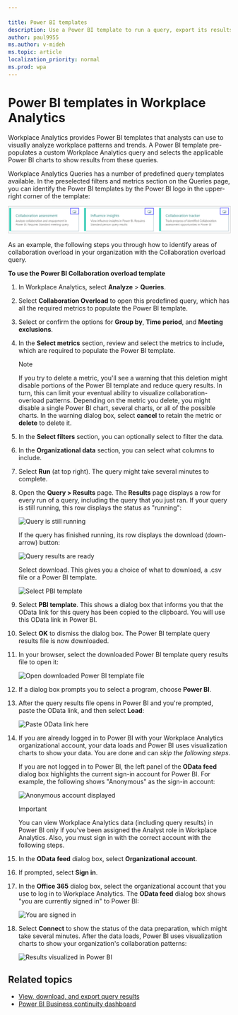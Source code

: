 ```yaml
---

title: Power BI templates
description: Use a Power BI template to run a query, export its results, and visualize them in Power BI
author: paul9955
ms.author: v-mideh
ms.topic: article
localization_priority: normal 
ms.prod: wpa
---
```


# Power BI templates in Workplace Analytics

Workplace Analytics provides Power BI templates that analysts can use to visually analyze workplace patterns and trends. A Power BI template pre-populates a custom Workplace Analytics query and selects the applicable Power BI charts to show results from these queries.

Workplace Analytics Queries has a number of predefined query templates available. In the preselected filters and metrics section on the Queries page, you can identify the Power BI templates by the Power BI logo in the upper-right corner of the template:

   ![Power BI logo in query card](../Images/WpA/tutorials/pbi-cards.png)

As an example, the following steps you through how to identify areas of collaboration overload in your organization with the Collaboration overload query.

**To use the Power BI Collaboration overload template**

1. In Workplace Analytics, select **Analyze** > **Queries**.
2. Select **Collaboration Overload** to open this predefined query, which has all the required metrics to populate the Power BI template.
3. Select or confirm the options for **Group by**, **Time period**, and **Meeting exclusions**.
4. In the **Select metrics** section, review and select the metrics to include, which are required to populate the Power BI template.

   > [!Note]
   > If you try to delete a metric, you'll see a warning that this deletion might disable portions of the Power BI template and reduce query results. In turn, this can limit your eventual ability to visualize collaboration-overload patterns. Depending on the metric you delete, you might disable a single Power BI chart, several charts, or all of the possible charts. In the warning dialog box, select **cancel** to retain the metric or **delete** to delete it.

5. In the **Select filters** section, you can optionally select to filter the data.
6. In the **Organizational data** section, you can select what columns to include.
7. Select **Run** (at top right). The query might take several minutes to complete.
8. Open the **Query &gt; Results** page. The **Results** page displays a row for every run of a query, including the query that you just ran. If your query is still running, this row displays the status as "running":

   ![Query is still running](../Images/WpA/tutorials/query-running.png)

   If the query has finished running, its row displays the download (down-arrow) button:

   ![Query results are ready](../Images/WpA/tutorials/query-results-done.png)

    Select download. This gives you a choice of what to download, a .csv file or a Power BI template.

   ![Select PBI template](../Images/WpA/tutorials/pbi-templates-03.png)

9. Select **PBI template**. This shows a dialog box that informs you that the OData link for this query has been copied to the clipboard. You will use this OData link in Power BI.
10. Select **OK** to dismiss the dialog box. The Power BI template query results file is now downloaded. 
11. In your browser, select the downloaded Power BI template query results file to open it:

    ![Open downloaded Power BI template file](../Images/WpA/tutorials/pbi-templates-05.png)

11. If a dialog box prompts you to select a program, choose **Power BI**.
12. After the query results file opens in Power BI and you're prompted, paste the OData link, and then select **Load**:

    ![Paste OData link here](../Images/WpA/tutorials/pbi-templates-07.png)

13. If you are already logged in to Power BI with your Workplace Analytics organizational account, your data loads and Power BI uses visualization charts to show your data. You are done and can _skip the following steps_.

    If you are not logged in to Power BI, the left panel of the **OData feed** dialog box highlights the current sign-in account for Power BI. For example, the following shows "Anonymous" as the sign-in account:

    ![Anonymous account displayed](../Images/WpA/tutorials/anon-access-to-pbi.png)

    > [!Important]
    > You can view Workplace Analytics data (including query results) in Power BI only if you've been assigned the Analyst role in Workplace Analytics. Also, you must sign in with the correct account with the following steps.

14. In the **OData feed** dialog box, select **Organizational account**.
15. If prompted, select **Sign in**.
16. In the **Office 365** dialog box, select the organizational account that you use to log in to Workplace Analytics. The **OData feed** dialog box shows "you are currently signed in" to Power BI:

    ![You are signed in](../Images/WpA/tutorials/you-are-signed-in.png)

17. Select **Connect** to show the status of the data preparation, which might take several minutes. After the data loads, Power BI uses visualization charts to show your organization's collaboration patterns:

    ![Results visualized in Power BI](../Images/WpA/tutorials/pbi-templates-08a.png)

## Related topics

* [View, download, and export query results](../use/view-download-and-export-query-results.md)
* [Power BI Business continuity dashboard](../tutorials/power-bi-bc.md)
